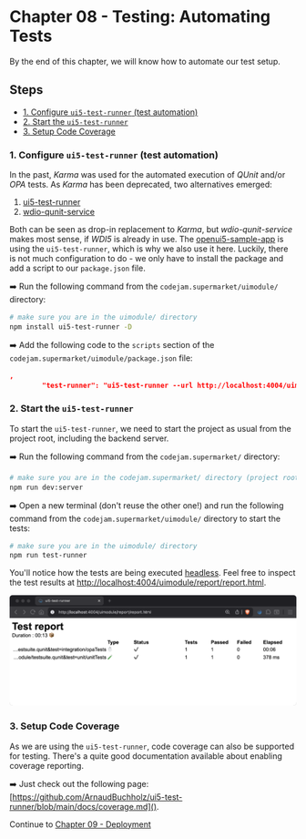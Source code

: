 # Chapter 08 - Testing: Automating Tests

By the end of this chapter, we will know how to automate our test setup.

## Steps

- [1. Configure `ui5-test-runner` (test automation)](#1-configure-ui5-test-runner-test-automation)<br>
- [2. Start the `ui5-test-runner`](#2-start-the-ui5-test-runner)<br>
- [3. Setup Code Coverage](#3-setup-code-coverage)<br>

### 1. Configure `ui5-test-runner` (test automation)

In the past, *Karma* was used for the automated execution of *QUnit* and/or *OPA* tests. As *Karma* has been deprecated, two alternatives emerged:

1. [ui5-test-runner](https://arnaudbuchholz.github.io/ui5-test-runner/)
1. [wdio-qunit-service](https://webdriver.io/docs/wdio-qunit-service/)

Both can be seen as drop-in replacement to *Karma*, but *wdio-qunit-service* makes most sense, if *WDI5* is already in use. The [openui5-sample-app](https://github.com/SAP/openui5-sample-app) is using the `ui5-test-runner`, which is why we also use it here. Luckily, there is not much configuration to do - we only have to install the package and add a script to our `package.json` file.

➡️ Run the following command from the `codejam.supermarket/uimodule/` directory:

```sh
# make sure you are in the uimodule/ directory
npm install ui5-test-runner -D
```

➡️ Add the following code to the `scripts` section of the `codejam.supermarket/uimodule/package.json` file:

```json
,
		"test-runner": "ui5-test-runner --url http://localhost:4004/uimodule/test/testsuite.qunit.html --report-dir webapp/report"
```

### 2. Start the `ui5-test-runner`

To start the `ui5-test-runner`, we need to start the project as usual from the project root, including the backend server.

➡️ Run the following command from the `codejam.supermarket/` directory:

```sh
# make sure you are in the codejam.supermarket/ directory (project root)
npm run dev:server
```

➡️ Open a new terminal (don't reuse the other one!) and run the following command from the `codejam.supermarket/uimodule/` directory to start the tests:

```sh
# make sure you are in the uimodule/ directory
npm run test-runner
```

You'll notice how the tests are being executed [headless](https://en.wikipedia.org/wiki/Headless_browser). Feel free to inspect the test results at [http://localhost:4004/uimodule/report/report.html]().

![report](report.png)

### 3. Setup Code Coverage

As we are using the `ui5-test-runner`, code coverage can also be supported for testing. There's a quite good documentation available about enabling coverage reporting. 

➡️ Just check out the following page: [https://github.com/ArnaudBuchholz/ui5-test-runner/blob/main/docs/coverage.md]().

Continue to [Chapter 09 - Deployment](/chapters/09-deployment/)
